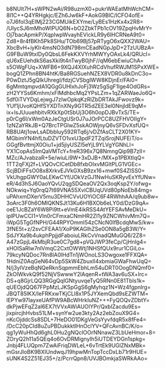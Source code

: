 b8NUlt7H+sWPN2wAi/R98uzmX0+pukrWAEatMhWchCM=
8l1C++Q4YRHgkjc/EZh6Jw6kF+AokG9BlC/ICFO4ofE=
o7J6foI3qEIMj223CGMUikEXYme/LyBEs1HzKx4x2R8=
/UIycSJ6mMhoWIPUQ6N+bO2ZbkTPb1cOV19ZpqHvMrY=
Oj7bacApmkP/XqpIwpWvayhEVickLR9y6lHCRNeA9t0=
Zd8+8r4fBKh5Pk8SHu/TOb69Bj57pRTygO6xQXX2WAU=
XbcBvH+iyKIr4msNO3dN798mCEadNGpJpD+2TzUUBzA=
G9FBuW9txlDy0QbsL6FekKXVYrhMWYyOAxLk4/QRUcI=
qU6xEUehdkS6asXki9t4nTwyB0jhF//qM6ebEwiuChA=
s5OWgFUq+XWFB6+9XQJ4XIXuhRCdVhufRWJM1SPxXWE=
bogQ1ZPhn8BN4htK/Ba8RGSuehNZEX8VDR0u8kDnC3o=
P0wDztJ5gQIkUhregI/fdzjCVSbglWW8KDjnEr/FAi0=
6gMmtqmpvdA1QGgGUHlxhJoFj3Wz5gSgF1lge4OdGRs=
zH2YYSs6Kmhm/xFlMdhbcMq2YPsLZm+1qZARWaeJo6Q=
5df0iTVYDqLejwgJ7zIwOpkqKzRlZbDRTAkJFwovz9k=
YUf1jUvoKQHfSYXDTnXNy9GTR5dZEE3el0NnjldE9qM=
ix+IsJUuuehbitvRXkXp0tSbUj3O6h0opDJBvTxS/TE=
p0rCg6l/xWm0AzJeCtgUSr0J7uJOrPCC8UZFHVOIIgY=
1zNZaYRkJB+Q7BrcTPGlwZ5skAOWjnyQ6vSFDvXsfUQ=
RB8UAtj1owLsADbbluy592RTq6j/vDZfAsCLT2X01KY=
MGbimYN4hfLtuDZVTO1vxU3pdF2TZqiSrojNUFEiT/o=
GGgfBvttmjX0Oiu1+jd5jiyUSZl5eYjL9YLVgYGNhLI=
YX1CopAs5ImQaVMTcY+freR396x7Q8NmngQip9B7zII=
MZc/AJvabzaR+5e/wiuLi9W+3xDJB+/MX+p1PBXtIqQ=
1TT2qFXj2f+LVQOvClCetDb8fxbOIxvMGltPLG1VGEc=
ScjBDiFFsO08x8XrkvEJVkGXsB9zx16+mwf0S4ZlSS0=
VkUhgpGWY0aLEKwCYf/JOkVzGJ1NwHuSKRyvExYfUNw=
eR/4d3hSJ6OaoYQvU2qgSDQeaOV2Qx3oqKsp2Y/ofwg=
NOkwiq+Yq0rqQ7t69VNA55XviCBUqUVd80pNoEb84mg=
uPAhxmDXerV5mu3DHHCVvUOYiOC6F4RWhhAA/q9ub8w=
3oArc3F0h6OMlQKNSJt13Ku6H1BXOb6eLY0d/DzG9qA=
oeE1JcBZaY6W8Pi9tt+eVmE4ikRSS4AtYEFSAvMeDkU=
iplPUwCCI1+VIn0rCFmxaCNmHR2ZI1y9ZNCWhivMm7Q=
iWpG5TgGfNPH/G44RPYOmmI54zCNcN0IfBcdqMwS/kw=
3fNE5t+z/2svCFEAA1/XoP9KAGlhZSe0ON8a5gB3W/Y=
SdJYXa9b4ukphPpjjdFaboiuLRkCvVnadQMuGQ6/2Z8=
A47zGpjL4kMbjR3ue0C7gd8+pVQJWP3feCp/CjHnIg4=
xHOISaRlw7nlVmqC2CxtOWWtj1NHSfQUx9rur1CGiLo=
79kcyNQDoc7Rn8IA0lHdTn1jWOnoLS3Owgoxe1FFXQA=
1HdniZ0AqGeN64vDp5SkW4ZbuxII4xbmiaGWaFhwUqQ=
N/j3ylVzeBqNQeRknSqpmmEbhLm54uDRT0OogDNQmf0=
ZkOlWkvkQ9f52NjVSwwwY2lAqenR+tWA3av6uSX+lrc=
DS+q8GjrLQQ3RGgQqIGNtyuvqeTyQ5RNn0E81TbIs1k=
qUEOjdQQ67FPpMzLJKSpGgS6gMyhqz1N+Wz4fgpnlrg=
JBQT85lKX/IeFRKxwTKjCLl8x1P5JYXemQbd9sEZWTM=
lEPYw97IayxeUAfPW9ABcWHrkIuNZ+++FyQOQvZDbtY=
dkPjwEFqZ2al6EX7tVVxAWiAUOlYPr/QxblZacdu9Es=
jixpircjhHvbs51LM+synYw2ue3kty2Az2ebZouX9G4=
nKcOjddcSs8SDL+7HeDO01DKgVeGsYyvfdqR5x8fFe4=
/DcC20pCId8uZuPBDukkktlHnOclYV+QFcAvnBC/K/o=
qg1yWuHhQd6ghL0Hu2gNQclOOrNNnawZ3LbUeHmor+8=
ZOryQ2h11a5QEq4o6OvDRMignyIh5iUTDEYDGn1spkg=
Jnbj4FLUQpm7ZwAiFriqDWLeL+6vTrtEk9UGlZNxMBk=
mGsrJloBK9BXIUndwqJ19hpwMnTopTccDxLb71r9HUE=
sUNK4S2Z51EJ35+/z/PcrrQpn8/UVJBOmkjaSWRkAAo=
